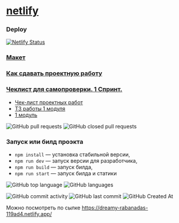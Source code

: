 # [netlify](https://dreamy-rabanadas-119ad4.netlify.app/)

### Deploy
[![Netlify Status](https://api.netlify.com/api/v1/badges/a9879e10-df7c-4317-894d-d855df2be063/deploy-status)](https://app.netlify.com/sites/dreamy-rabanadas-119ad4/deploys)

### [Макет](https://www.figma.com/design/jF5fFFzgGOxQeB4CmKWTiE/Chat_external_link?node-id=0-1&p=f&t=ikbd2TZeyRr3MWw4-0)

### [Как сдавать проектную работу](https://practicum.yandex.ru/trainer/middle-frontend-react/lesson/01337906-5492-45ee-af10-bedb1b8cbf6b/)

### [Чеклист для самопроверки. 1 Спринт.](https://code.s3.yandex.net/web-developer/%D0%A7%D0%B5%D0%BA_%D0%BB%D0%B8%D1%81%D1%82_1%D1%81%D0%BF%D1%80%D0%B8%D0%BD%D1%82.pdf?etag=a8c8f971497e102dccd573a9ba20b58e)
- [Чек-лист проектных работ](https://juniper-gambler-ec4.notion.site/fe1260fdff154657bb99192cffa99c5d)
- [ТЗ работы 1 модуля](https://juniper-gambler-ec4.notion.site/1-9aaa8c747918449cb4d1a261f983525a)
- [1 модуль](https://juniper-gambler-ec4.notion.site/1-15fa1c54110e466ebbadb0a66dd6cc3a)

![GitHub pull requests](https://img.shields.io/github/issues-pr/AlexandrKarpovich/middle.messenger.praktikum.yandex)
![GitHub closed pull requests](https://img.shields.io/github/issues-pr-closed/AlexandrKarpovich/middle.messenger.praktikum.yandex)

### Запуск или билд проэкта
- `npm install` — установка стабильной версии,
- `npm run dev` — запуск версии для разработчика,
- `npm run build` — запуск билда,
- `npm run start` — запуск билда и статики

![GitHub top language](https://img.shields.io/github/languages/top/AlexandrKarpovich/middle.messenger.praktikum.yandex)
![GitHub languages](https://img.shields.io/github/languages/count/AlexandrKarpovich/middle.messenger.praktikum.yandex)

![GitHub commit activity](https://img.shields.io/github/commit-activity/m/AlexandrKarpovich/middle.messenger.praktikum.yandex)
![GitHub last commit](https://img.shields.io/github/last-commit/AlexandrKarpovich/middle.messenger.praktikum.yandex)
![GitHub Created At](https://img.shields.io/github/created-at/AlexandrKarpovich/middle.messenger.praktikum.yandex)

[//]: # (Статус стиля кода)
[//]: # ([![ESLint]&#40;https://img.shields.io/badge/lint-eslint-brightgreen.svg&#41;]&#40;https://eslint.org&#41;)
[//]: # ([![Prettier]&#40;https://img.shields.io/badge/code_style-prettier-ff69b4.svg&#41;]&#40;https://prettier.io&#41;)

Можно посмотреть по сылке
https://dreamy-rabanadas-119ad4.netlify.app/